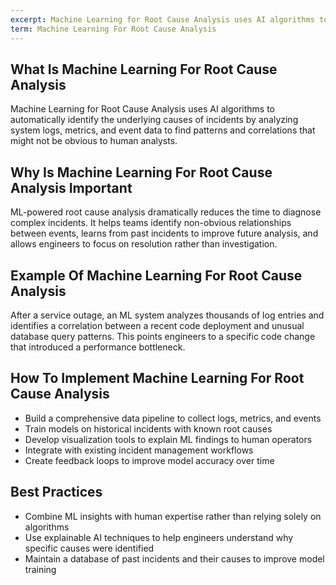 ```yaml
---
excerpt: Machine Learning for Root Cause Analysis uses AI algorithms to automatically identify the underlying causes of incidents by analyzing system logs, metrics, and event data to find patterns and correlations that might not be obvious to human analysts.
term: Machine Learning For Root Cause Analysis
---
```

## What Is Machine Learning For Root Cause Analysis

Machine Learning for Root Cause Analysis uses AI algorithms to automatically identify the underlying causes of incidents by analyzing system logs, metrics, and event data to find patterns and correlations that might not be obvious to human analysts.

## Why Is Machine Learning For Root Cause Analysis Important

ML-powered root cause analysis dramatically reduces the time to diagnose complex incidents. It helps teams identify non-obvious relationships between events, learns from past incidents to improve future analysis, and allows engineers to focus on resolution rather than investigation.

## Example Of Machine Learning For Root Cause Analysis

After a service outage, an ML system analyzes thousands of log entries and identifies a correlation between a recent code deployment and unusual database query patterns. This points engineers to a specific code change that introduced a performance bottleneck.

## How To Implement Machine Learning For Root Cause Analysis

- Build a comprehensive data pipeline to collect logs, metrics, and events
- Train models on historical incidents with known root causes
- Develop visualization tools to explain ML findings to human operators
- Integrate with existing incident management workflows
- Create feedback loops to improve model accuracy over time

## Best Practices

- Combine ML insights with human expertise rather than relying solely on algorithms
- Use explainable AI techniques to help engineers understand why specific causes were identified
- Maintain a database of past incidents and their causes to improve model training